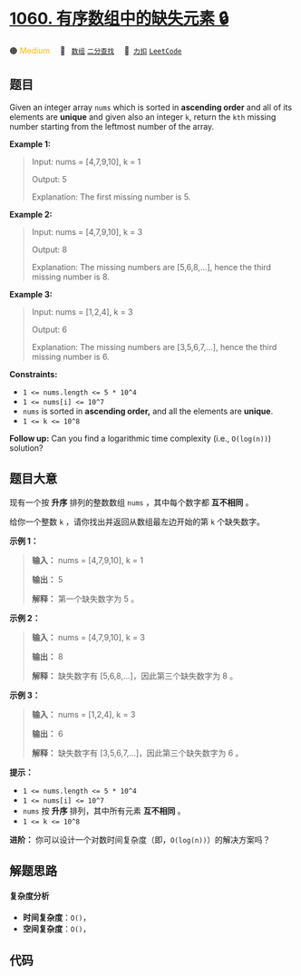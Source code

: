 # [1060. 有序数组中的缺失元素 🔒](https://2xiao.github.io/leetcode-js/problem/1060.html)

🟠 <font color=#ffb800>Medium</font>&emsp; 🔖&ensp; [`数组`](/tag/array.md) [`二分查找`](/tag/binary-search.md)&emsp; 🔗&ensp;[`力扣`](https://leetcode.cn/problems/missing-element-in-sorted-array) [`LeetCode`](https://leetcode.com/problems/missing-element-in-sorted-array)

## 题目

Given an integer array `nums` which is sorted in **ascending order** and all
of its elements are **unique** and given also an integer `k`, return the `kth`
missing number starting from the leftmost number of the array.



**Example 1:**

> Input: nums = [4,7,9,10], k = 1
> 
> Output: 5
> 
> Explanation: The first missing number is 5.

**Example 2:**

> Input: nums = [4,7,9,10], k = 3
> 
> Output: 8
> 
> Explanation: The missing numbers are [5,6,8,...], hence the third missing number is 8.

**Example 3:**

> Input: nums = [1,2,4], k = 3
> 
> Output: 6
> 
> Explanation: The missing numbers are [3,5,6,7,...], hence the third missing number is 6.

**Constraints:**

  * `1 <= nums.length <= 5 * 10^4`
  * `1 <= nums[i] <= 10^7`
  * `nums` is sorted in **ascending order,** and all the elements are **unique**.
  * `1 <= k <= 10^8`



**Follow up:** Can you find a logarithmic time complexity (i.e., `O(log(n))`)
solution?


## 题目大意

现有一个按 **升序** 排列的整数数组 `nums` ，其中每个数字都 **互不相同** 。

给你一个整数 `k` ，请你找出并返回从数组最左边开始的第 `k` 个缺失数字。

**示例 1：**

> 
> 
> 
> 
> 
> **输入：** nums = [4,7,9,10], k = 1
> 
> **输出：** 5
> 
> **解释：** 第一个缺失数字为 5 。
> 
> 

**示例 2：**

> 
> 
> 
> 
> 
> **输入：** nums = [4,7,9,10], k = 3
> 
> **输出：** 8
> 
> **解释：** 缺失数字有 [5,6,8,...]，因此第三个缺失数字为 8 。
> 
> 

**示例 3：**

> 
> 
> 
> 
> 
> **输入：** nums = [1,2,4], k = 3
> 
> **输出：** 6
> 
> **解释：** 缺失数字有 [3,5,6,7,...]，因此第三个缺失数字为 6 。
> 
> 

**提示：**

  * `1 <= nums.length <= 5 * 10^4`
  * `1 <= nums[i] <= 10^7`
  * `nums` 按 **升序** 排列，其中所有元素 **互不相同** 。
  * `1 <= k <= 10^8`

**进阶：** 你可以设计一个对数时间复杂度（即，`O(log(n))`）的解决方案吗？


## 解题思路

#### 复杂度分析

- **时间复杂度**：`O()`，
- **空间复杂度**：`O()`，

## 代码

```javascript

```